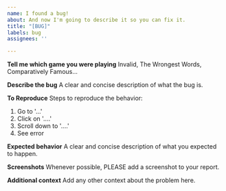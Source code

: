 ```yaml
---
name: I found a bug!
about: And now I'm going to describe it so you can fix it.
title: "[BUG]"
labels: bug
assignees: ''

---
```


**Tell me which game you were playing**
Invalid, The Wrongest Words, Comparatively Famous...

**Describe the bug**
A clear and concise description of what the bug is.

**To Reproduce**
Steps to reproduce the behavior:
1. Go to '...'
2. Click on '....'
3. Scroll down to '....'
4. See error

**Expected behavior**
A clear and concise description of what you expected to happen.

**Screenshots**
Whenever possible, PLEASE add a screenshot to your report.

**Additional context**
Add any other context about the problem here.
